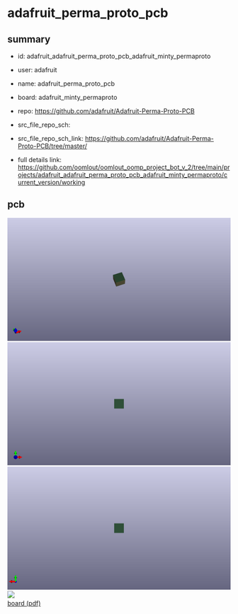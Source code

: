 # adafruit_perma_proto_pcb
 
## summary 
* id: adafruit_adafruit_perma_proto_pcb_adafruit_minty_permaproto
* user: adafruit
* name: adafruit_perma_proto_pcb
* board: adafruit_minty_permaproto
* repo: https://github.com/adafruit/Adafruit-Perma-Proto-PCB



* src_file_repo_sch: 
* src_file_repo_sch_link: https://github.com/adafruit/Adafruit-Perma-Proto-PCB/tree/master/
* full details link: https://github.com/oomlout/oomlout_oomp_project_bot_v_2/tree/main/projects/adafruit_adafruit_perma_proto_pcb_adafruit_minty_permaproto/current_version/working  



## pcb  
![](working_3d_600.png) 
![](working_3d_front_600.png)  
![](working_3d_back_600.png)  
![](working_600.png)  
[board (pdf)](working.pdf)  




